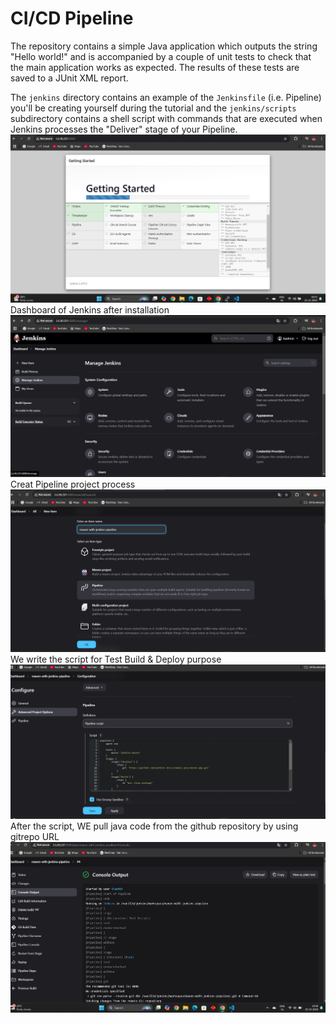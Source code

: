 # CI/CD Pipeline 

The repository contains a simple Java application which outputs the string
"Hello world!" and is accompanied by a couple of unit tests to check that the
main application works as expected. The results of these tests are saved to a
JUnit XML report.

The `jenkins` directory contains an example of the `Jenkinsfile` (i.e. Pipeline)
you'll be creating yourself during the tutorial and the `jenkins/scripts` subdirectory
contains a shell script with commands that are executed when Jenkins processes
the "Deliver" stage of your Pipeline.
![image alt](https://github.com/omkarkale12/CD-CD-pipeline-using-AWS-and-Jenkins/blob/c7d91ade3676dde78a1c5a6297b11c4ff4c99a5f/Screenshot%202024-12-23%20165332.png)
Dashboard of Jenkins after installation
![image alt](https://github.com/omkarkale12/CD-CD-pipeline-using-AWS-and-Jenkins/blob/0740409546657cb9b2bdf96c353c911f68641ac7/Screenshot%202024-12-23%20165630.png)
Creat Pipeline project process
![image alt](https://github.com/omkarkale12/CD-CD-pipeline-using-AWS-and-Jenkins/blob/3792b2b5e1a273ef830718ef8a543ca00f7b84fe/Screenshot%202024-12-23%20185338.png)
We write the script for Test Build & Deploy purpose
![image alt](https://github.com/omkarkale12/CD-CD-pipeline-using-AWS-and-Jenkins/blob/3792b2b5e1a273ef830718ef8a543ca00f7b84fe/Screenshot%202024-12-23%20193439.png)
After the script, WE pull java code from the github repository by using gitrepo URL
![image alt](https://github.com/omkarkale12/CD-CD-pipeline-using-AWS-and-Jenkins/blob/3792b2b5e1a273ef830718ef8a543ca00f7b84fe/Screenshot%202024-12-23%20193612.png)
